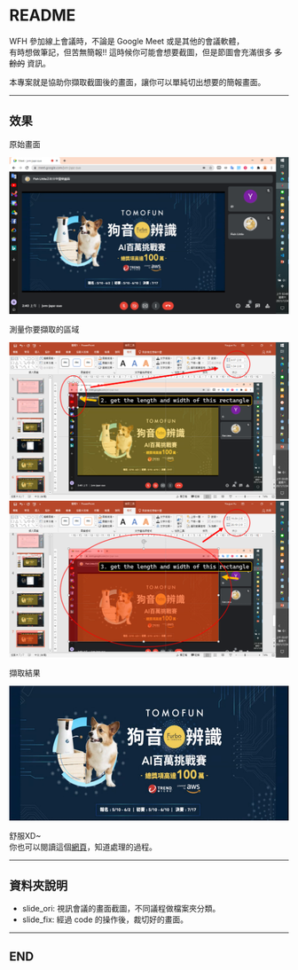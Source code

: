 # README

WFH 參加線上會議時，不論是 Google Meet 或是其他的會議軟體，  
有時想做筆記，但苦無簡報!! 
這時候你可能會想要截圖，但是節圖會充滿很多 ~~多餘的~~ 資訊。

本專案就是協助你擷取截圖後的畫面，讓你可以單純切出想要的簡報畫面。

---

## 效果

原始畫面

![snapshot](./slide_ori/test/snapshot.png)

測量你要擷取的區域

![img_01](./img-explain/img_01.png)  
![img_02](./img-explain/img_02.png)

擷取結果

![capture-result](./slide_fix/test/capture-result.png)

舒服XD~  
你也可以閱讀這個[網頁](./code/main.html)，知道處理的過程。

---

## 資料夾說明

- slide_ori: 視訊會議的畫面截圖，不同議程做檔案夾分類。
- slide_fix: 經過 code 的操作後，裁切好的畫面。

---

## END
